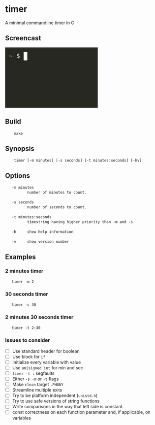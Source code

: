 # timer
A minimal commandline timer in C

## Screencast
![A screen cast showing timer](./timer.gif)

## Build

        make

## Synopsis
    
        timer [-m minutes] [-s seconds] [-t minutes:seconds] [-hv]

## Options

       -m minutes
              number of minutes to count.

       -s seconds
              number of seconds to count.

       -t minutes:seconds
              timestring having higher priority than -m and -s.

       -h     show help information

       -v     show version number

## Examples

### 2 minutes timer

       timer -m 2

### 30 seconds timer

       timer -s 30

### 2 minutes 30 seconds timer

       timer -t 2:30

### Issues to consider
- [ ] Use standard header for boolean
- [ ] Use block for `if`
- [ ] Initialize every variable with value
- [ ] Use `unisigned int` for min and sec
- [ ] `timer -t :` segfaults
- [ ] Either `-s -m` or `-t` flags
- [ ] Make `clean` target `.PHONY`
- [ ] Streamline multiple exits
- [ ] Try to be platform independent (`unistd.h`)
- [ ] Try to use safe versions of string functions
- [ ] Write comparisons in the way that left side is constant.
- [ ] const correctness on each function parameter and, if applicable, on variables

